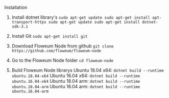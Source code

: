 Installation

1. Install dotnet library's
``sudo apt-get update
sudo apt-get install apt-transport-https
sudo apt-get update
sudo apt-get install dotnet-sdk-3.1``

2. Install Git
``sudo apt-get install git``

3. Download Floweum Node from github
``git clone https://github.com/floweum/floweum-node``

4. Go to the Floweum Node folder
``cd floweum-node``

2. Build Floweum Node librarys
Ubuntu 18.04 x64:
``dotnet build --runtime ubuntu.18.04-x64``
Ubuntu 16.04 x64:
``dotnet build --runtime ubuntu.16.04-x64``
Ubuntu 18.04 arm:
``dotnet build --runtime ubuntu.18.04-arm``
Ubuntu 16.04 arm:
``dotnet build --runtime ubuntu.16.04-arm``
